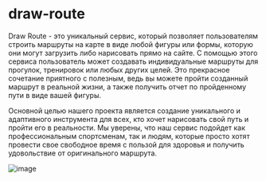 # draw-route
Draw Route - это уникальный сервис, который позволяет пользователям строить маршруты на карте в виде любой фигуры или формы, которую они могут загрузить либо нарисовать прямо на сайте. С помощью этого сервиса пользователь может создавать индивидуальные маршруты для прогулок, тренировок или любых других целей. Это прекрасное сочетание приятного с полезным, ведь вы можете пройти созданный маршрут в реальной жизни, а также получить отчет по пройденному пути в виде вашей фигуры.


Основной целью нашего проекта является создание уникального и адаптивного инструмента для всех, кто хочет нарисовать свой путь и пройти его в реальности. Мы уверены, что наш сервис подойдет как профессиональным спортсменам, так и людям, которые просто хотят провести свое свободное время с пользой для здоровья и получить удовольствие от оригинального маршрута.


![image](https://user-images.githubusercontent.com/101193011/236071431-64361bad-170f-4e89-814c-6c08674647fa.png)
